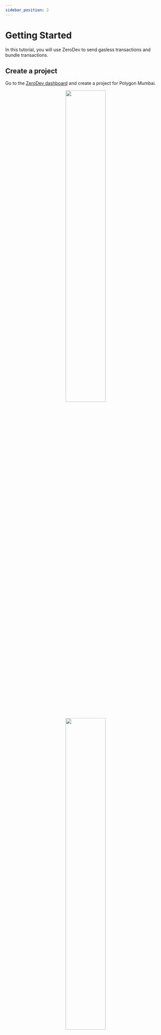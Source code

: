 ```yaml
---
sidebar_position: 2
---
```


# Getting Started

In this tutorial, you will use ZeroDev to send gasless transactions and bundle transactions.

## Create a project

Go to the [ZeroDev dashboard](https://dashboard.zerodev.app/) and create a project for Polygon Mumbai.

<p align="center">
  <img src="/img/dashboard_create_project.png" width="50%" />
</p>

<p align="center">
  <img src="/img/dashboard_project_home.png" width="50%" />
</p>

Note that your project has an ID.  We will be using this ID in one of the later steps.

## Set up gas policies

While we are at the dashboard, let's set up "Gas Policies" -- rules that determine which transactions we will sponsor gas for.

Go to the "Gas Policies" section of you dashboard and enter the following into "Global Policies":

<p align="center">
  <img src="/img/global_policies.png" width="80%" />
</p>

Make sure to click "Save".

## Install dependencies

Create an empty working directory and initialize it with `npm`:

```bash
mkdir zerodev-tutorial
cd zerodev-tutorial
npm init -y
```

Then install the ZeroDev SDK and Ethers:

```bash
npm i @zerodevapp/sdk ethers
```

## Send gasless transactions

We will now implement a simple script that:

1. Creates an AA wallet from a private key
2. Mints an NFT from that wallet, without paying gas

To make things easier, we already deployed an NFT contract on Polygon Mumbai that allows anyone to mint NFTs.

Create a file `app.js` with the following content

```javascript
const { Contract, Wallet } = require('ethers')
const { getZeroDevSigner } = require('@zerodevapp/sdk')

const projectId = process.env.PROJECT_ID
const wallet = new Wallet(process.env.PRIVATE_KEY)

const contractAddress = '0x34bE7f35132E97915633BC1fc020364EA5134863'
const contractABI = [
  'function mint(address _to) public',
  'function balanceOf(address owner) external view returns (uint256 balance)'
]

const main = async () => {
  const signer = await getZeroDevSigner({
    projectId,
    owner: wallet,
  })

  const address = await signer.getAddress()
  console.log('My address:', address)

  const nftContract = new Contract(contractAddress, contractABI, signer)

  const receipt = await nftContract.mint(address)
  await receipt.wait()
  console.log(`NFT balance: ${await nftContract.balanceOf(address)}`)
}

main().then(() => process.exit(0))
```

Feel free to read the script and see what it's doing.  It should be fairly straightforward to understand.

The script requires that we set a project ID and a private key.  We can generate a random private key with this command:

```bash
node -e "console.log(require('ethers').Wallet.createRandom().privateKey)"
```

Then export the variables:

```
export PROJECT_ID="your project ID"
export PRIVATE_KEY="your private key"
```

Make sure to replace the values with your actual project ID and the private key you just generated.

Now run this script:

```bash
node app.js
```

If everything goes well, you should see output like:

```
My address:  0xdc25579151367F44a99E9e92D1E4237200A32Cba
NFT balance: 1
```

Boom!  You just sent a your first gasless AA transaction.  You can go to [the block explorer](https://mumbai.polygonscan.com/) and search for your address, and you should see a transaction under the `ERC-721 Token Txns` section, even though your wallet has no gas.  Magical!

<p align="center">
  <img src="/img/tutorial_account.png" width="70%" />
</p>

Note how our account is identified as a "contract" by the block explorer.  This is because in account abstraction, all accounts are smart contract accounts.

Feel free to run the script a few more times to mint more NFTs.  It's free after all :)

## Bundle transactions

Minting one NFT at a time is cool, but what if we wanna mint two at a time?  With a traditional wallet, you'd have to send two transactions.  With AA, we can bundle multiple transactions and send them as one -- saving the user time and gas.

To mint two NFTs at a time, simply replace this line:

```javascript
  const receipt = await nftContract.mint(address)
```

With this line:

```javascript
  const receipt = await signer.execBatch([
    {
      to: nftContract.address,
      data: nftContract.interface.encodeFunctionData("mint", [address]),
    },
    {
      to: nftContract.address,
      data: nftContract.interface.encodeFunctionData("mint", [address]),
    },
  ])
```

Now, run `node app.js` again.  You should see that your NFT balance is now increasing two at a time!

## Next Steps

Now that you have got a taste of ZeroDev, it's time to dive deep into the docs!

- Learn how to [create AA wallets](/create-wallets/overview).
- Learn how to [use AA wallets](/use-wallets/overview) to build powerful Web3 experiences.